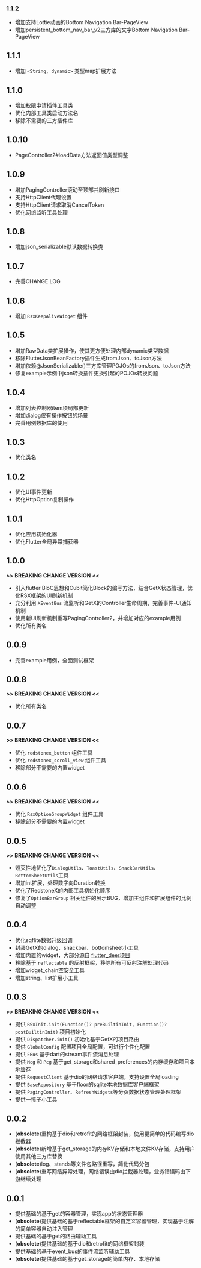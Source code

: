 ### 1.1.2
* 增加支持Lottie动画的Bottom Navigation Bar-PageView
* 增加persistent_bottom_nav_bar_v2三方库的文字Bottom Navigation Bar-PageView

## 1.1.1
* 增加 `<String, dynamic>` 类型map扩展方法

## 1.1.0
* 增加权限申请插件工具类
* 优化内部工具类启动方法名
* 移除不需要的三方插件库

## 1.0.10
* PageController2#loadData方法返回值类型调整

## 1.0.9
* 增加PagingController滚动至顶部并刷新接口
* 支持HttpClient代理设置
* 支持HttpClient请求取消CancelToken
* 优化网络监听工具处理

## 1.0.8
* 增加json_serializable默认数据转换类

## 1.0.7
* 完善CHANGE LOG

## 1.0.6
* 增加 `RsxKeepAliveWidget` 组件

## 1.0.5
* 增加RawData类扩展操作，使其更方便处理内部dynamic类型数据
* 移除FlutterJsonBeanFactory插件生成fromJson、toJson方法
* 增加依赖@JsonSerializable()三方库管理POJOs的fromJson、toJson方法
* 修复example示例中json转换插件更换引起的POJOs转换问题

## 1.0.4
* 增加列表控制器item项局部更新
* 增加dialog仅有操作按钮的场景
* 完善用例数据库的使用

## 1.0.3
* 优化类名

## 1.0.2
* 优化UI事件更新
* 优化HttpOption复制操作

## 1.0.1
* 优化应用初始化器
* 优化Flutter全局异常捕获器

## 1.0.0
**>> BREAKING CHANGE VERSION <<**
* 引入flutter BloC思想和Cubit简化Block的编写方法，结合GetX状态管理，优化RSX框架的UI刷新机制
* 充分利用 `XEventBus` 流监听和GetX的Controller生命周期，完善事件-UI通知机制
* 使用新UI刷新机制重写PagingController2，并增加对应的example用例
* 优化所有类名

## 0.0.9
* 完善example用例，全面测试框架

## 0.0.8
**>> BREAKING CHANGE VERSION <<**
* 优化所有类名

## 0.0.7
**>> BREAKING CHANGE VERSION <<**
* 优化 `redstonex_button` 组件工具
* 优化 `redstonex_scroll_view` 组件工具
* 移除部分不需要的内置widget

## 0.0.6
**>> BREAKING CHANGE VERSION <<**
* 优化 `RsxOptionGroupWidget` 组件工具
* 移除部分不需要的内置widget

## 0.0.5
**>> BREAKING CHANGE VERSION <<**
* 毁灭性地优化了`DialogUtils`、`ToastUtils`、`SnackBarUtils`、`BottomSheetUtils`工具
* 增加int扩展，处理数字向Duration转换
* 优化了RedstoneX的内部工具初始化顺序
* 修复了`OptionBarGroup` 相关组件的展示BUG，增加主组件和扩展组件的比例自动调整

## 0.0.4
* 优化sqflite数据升级回调
* 封装GetX的dialog、snackbar、bottomsheet小工具
* 增加内置的widget，大部分源自 [flutter_deer项目](https://github.com/simplezhli/flutter_deer)
* 移除基于 `reflectable` 的反射框架，移除所有可反射注解处理代码
* 增加widget_chain空安全工具
* 增加string、list扩展小工具

## 0.0.3
**>> BREAKING CHANGE VERSION <<**
* 提供 `RSxInit.init(Function()? preBuiltinInit, Function()? postBuiltinInit)` 项目初始化
* 提供 `Dispatcher.init()` 初始化基于GetX的项目路由
* 提供 `GlobalConfig` 配置项目全局配置，可进行个性化配置
* 提供 `EBus` 基于dart的stream事件流消息处理
* 提供 `Mcg` 和 `Pcg` 基于get_storage和shared_preferences的内存缓存和项目本地缓存
* 提供 `RequestClient` 基于dio的网络请求客户端，支持设置全局loading
* 提供 `BaseRepository` 基于floor的sqlite本地数据库客户端框架
* 提供 `PagingController`、`RefreshWidgets`等分页数据状态管理处理框架
* 提供一揽子小工具

## 0.0.2
* (**obsolete**)重构基于dio和retrofit的网络框架封装，使用更简单的代码编写dio拦截器
* (**obsolete**)新增基于get_storage的内存KV存储和本地文件KV存储，支持用户使用其他三方库替换
* (**obsolete**)log、stands等文件包路径重写，简化代码分包
* (**obsolete**)重写网络异常处理，网络错误由dio拦截器处理，业务错误码由下游继续处理

## 0.0.1
* 提供基础的基于get的容器管理，实现app的状态管理器
* (**obsolete**)提供基础的基于reflectable框架的自定义容器管理，实现基于注解的简单容器自动注入管理
* 提供基础的基于get的路由辅助工具
* (**obsolete**)提供基础的基于dio和retrofit的网络框架封装
* 提供基础的基于event_bus的事件流监听辅助工具
* (**obsolete**)提供基础的基于get_storage的简单内存、本地存储
